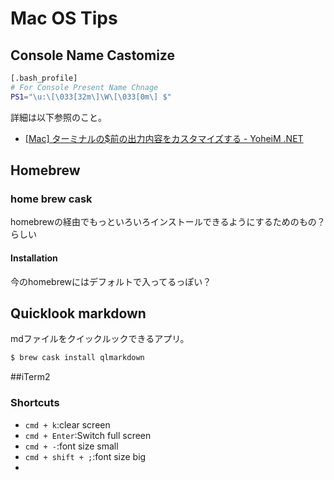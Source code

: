 # Mac OS Tips
## Console Name Castomize
```bash
[.bash_profile]
# For Console Present Name Chnage
PS1="\u:\[\033[32m\]\W\[\033[0m\] $"

```
詳細は以下参照のこと。
- [[Mac] ターミナルの$前の出力内容をカスタマイズする - YoheiM .NET](http://www.yoheim.net/blog.php?q=20140309)

## Homebrew
### home brew cask
homebrewの経由でもっといろいろインストールできるようにするためのもの？らしい
#### Installation
今のhomebrewにはデフォルトで入ってるっぽい？
## Quicklook markdown
mdファイルをクイックルックできるアプリ。
```bash
$ brew cask install qlmarkdown
```

##iTerm2
### Shortcuts
- `cmd + k`:clear screen
- `cmd + Enter`:Switch full screen
- `cmd + -`:font size small
- `cmd + shift + ;`:font size big
-
